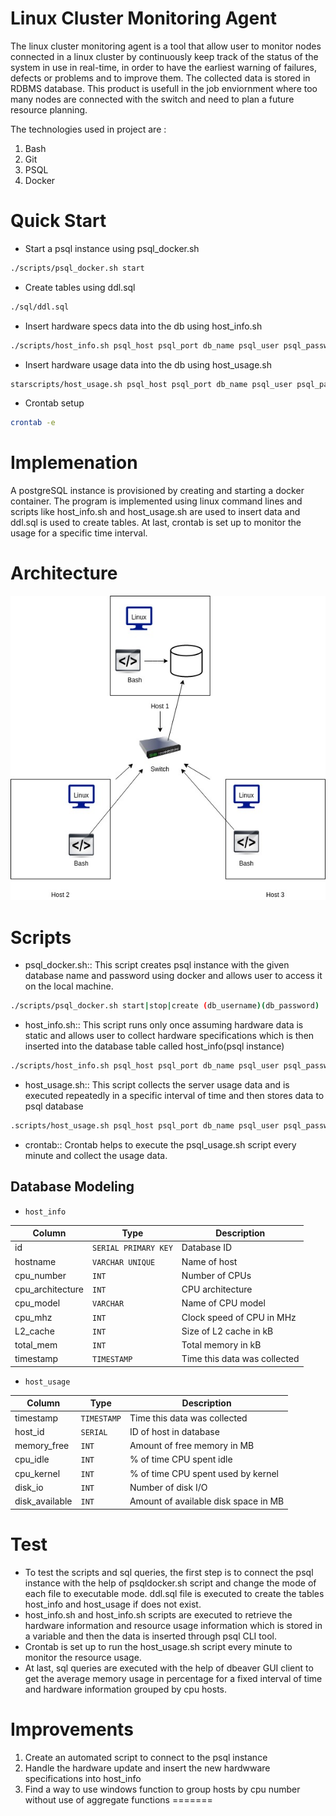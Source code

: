 # Linux Cluster Monitoring Agent

The linux cluster monitoring agent is a tool that allow user to monitor nodes connected in a linux cluster by continuously keep track of the status of the system in use in real-time, in order to have the earliest warning of failures, defects or problems and to improve them. The collected data is stored in RDBMS database. This product is usefull in the job enviornment where too many nodes are connected with the switch and need to plan a future resource planning. 

The technologies used in project are :   
1. Bash
2. Git
3. PSQL
4. Docker

# Quick Start
- Start a psql instance using psql_docker.sh
````bash
./scripts/psql_docker.sh start
````
- Create tables using ddl.sql
````bash
./sql/ddl.sql 
````
- Insert hardware specs data into the db using host_info.sh
````bash
./scripts/host_info.sh psql_host psql_port db_name psql_user psql_password
````
- Insert hardware usage data into the db using host_usage.sh
````bash
starscripts/host_usage.sh psql_host psql_port db_name psql_user psql_passwordt
````
- Crontab setup
````bash
crontab -e
````

# Implemenation
A postgreSQL instance is provisioned by creating and starting a docker container. The program is implemented using linux command lines and scripts like host_info.sh and host_usage.sh are used to insert data and ddl.sql is used to create tables. At last, crontab is set up to monitor the usage for a specific time interval.

# Architecture
![ClusterDiagram](./assets/ClusterDiagram.jpg)
# Scripts
- psql_docker.sh:: 
This script creates psql instance with the given database name and password using docker and allows user to access it on the local machine.  
````bash
./scripts/psql_docker.sh start|stop|create (db_username)(db_password)
````  
- host_info.sh::
This script runs only once assuming hardware data is static and allows user to collect hardware specifications which is then inserted into the database table called host_info(psql instance)
````bash
./scripts/host_info.sh psql_host psql_port db_name psql_user psql_password
````  
- host_usage.sh::
This script collects the server usage data and is executed repeatedly in a specific interval of time and then stores data to psql database    
````bash
.scripts/host_usage.sh psql_host psql_port db_name psql_user psql_password
````
- crontab::
Crontab helps to execute the psql_usage.sh script every minute and collect the usage data. 

## Database Modeling
- `host_info`

Column|Type|Description
---|---|---
id|`SERIAL PRIMARY KEY`|Database ID
hostname|`VARCHAR UNIQUE`|Name of host
cpu_number|`INT`|Number of CPUs
cpu_architecture|`INT`|CPU architecture
cpu_model|`VARCHAR`|Name of CPU model
cpu_mhz|`INT`|Clock speed of CPU in MHz
L2_cache|`INT`|Size of L2 cache in kB
total_mem|`INT`|Total memory in kB
timestamp|`TIMESTAMP`|Time this data was collected

- `host_usage`

Column|Type|Description
---|---|---
timestamp|`TIMESTAMP`|Time this data was collected
host_id|`SERIAL`|ID of host in database
memory_free|`INT`|Amount of free memory in MB
cpu_idle|`INT`|% of time CPU spent idle
cpu_kernel|`INT`|% of time CPU spent used by kernel
disk_io|`INT`|Number of disk I/O
disk_available|`INT`|Amount of available disk space in MB
# Test 
- To test the scripts and sql queries, the first step is to connect the psql instance with the help of psqldocker.sh script and change the mode of each file to executable mode. ddl.sql file is executed to create the tables host_info and host_usage if does not exist. 
- host_info.sh and host_info.sh scripts are executed to retrieve the hardware information and resource usage information which is stored in a variable and then the data is inserted through psql CLI tool. 
- Crontab is set up to run the host_usage.sh script every minute to monitor the resource usage. 
- At last, sql queries are executed with the help of dbeaver GUI client to get the average memory usage in percentage for a fixed interval of time and hardware information grouped by cpu hosts.   

# Improvements
1. Create an automated script to connect to the psql instance 
2. Handle the hardware update and insert the new hardwware specifications into host_info 
3. Find a way to use windows function to group hosts by cpu number without use of aggregate functions
=======
